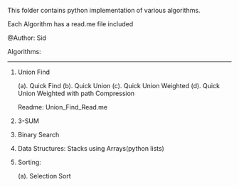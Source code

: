 This folder contains python implementation of various algorithms.

Each Algorithm has a read.me file included

@Author: Sid

Algorithms:
*****************************************

1. Union Find

    (a). Quick Find
    (b). Quick Union
    (c). Quick Union Weighted
    (d). Quick Union Weighted with path Compression

    Readme: Union_Find_Read.me

2. 3-SUM

3. Binary Search

4. Data Structures: Stacks using Arrays(python lists)

5. Sorting:
        
     (a). Selection Sort

